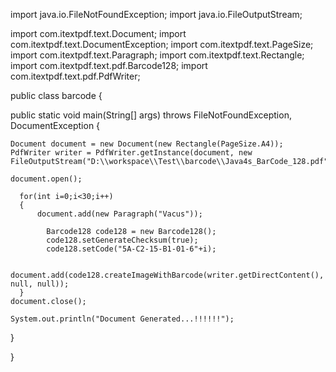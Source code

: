 

import java.io.FileNotFoundException;
import java.io.FileOutputStream;

import com.itextpdf.text.Document;
import com.itextpdf.text.DocumentException;
import com.itextpdf.text.PageSize;
import com.itextpdf.text.Paragraph;
import com.itextpdf.text.Rectangle;
import com.itextpdf.text.pdf.Barcode128;
import com.itextpdf.text.pdf.PdfWriter;

public class barcode {

 public static void main(String[] args) throws FileNotFoundException, DocumentException {

    Document document = new Document(new Rectangle(PageSize.A4));    
    PdfWriter writer = PdfWriter.getInstance(document, new FileOutputStream("D:\\workspace\\Test\\barcode\\Java4s_BarCode_128.pdf"));    

    document.open();
    
	  for(int i=0;i<30;i++)
	  {
		  document.add(new Paragraph("Vacus"));

		    Barcode128 code128 = new Barcode128();
		    code128.setGenerateChecksum(true);
		    code128.setCode("5A-C2-15-B1-01-6"+i);    

	    document.add(code128.createImageWithBarcode(writer.getDirectContent(), null, null));
	  }
    document.close();

    System.out.println("Document Generated...!!!!!!");
  }

}
